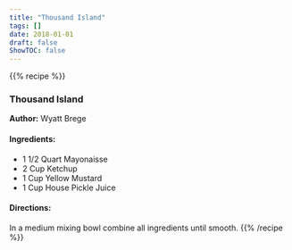 ```yaml
---
title: "Thousand Island"
tags: []
date: 2018-01-01
draft: false
ShowTOC: false
---
```


{{% recipe %}}

### Thousand Island

**Author:** Wyatt Brege



#### Ingredients:

-   1 1/2 Quart Mayonaisse
-   2 Cup Ketchup
-   1 Cup Yellow Mustard
-   1 Cup House Pickle Juice

#### Directions: 

In a medium mixing bowl combine all ingredients until smooth.
{{% /recipe %}}
